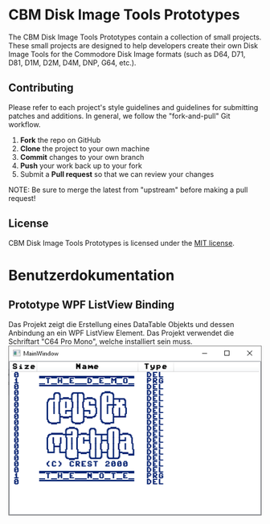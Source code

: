 # CBM Disk Image Tools Prototypes

The CBM Disk Image Tools Prototypes contain a collection of small projects. These small projects are designed to help developers create their own Disk Image Tools for the Commodore Disk Image formats (such as D64, D71, D81, D1M, D2M, D4M, DNP, G64, etc.).

## Contributing

Please refer to each project's style guidelines and guidelines for submitting patches and additions. In general, we follow the "fork-and-pull" Git workflow.

 1. **Fork** the repo on GitHub
 2. **Clone** the project to your own machine
 3. **Commit** changes to your own branch
 4. **Push** your work back up to your fork
 5. Submit a **Pull request** so that we can review your changes

NOTE: Be sure to merge the latest from "upstream" before making a pull request!

## License

CBM Disk Image Tools Prototypes is licensed under the [MIT license](LICENSE).

# Benutzerdokumentation

## Prototype WPF ListView Binding
Das Projekt zeigt die Erstellung eines DataTable Objekts und dessen Anbindung an ein WPF ListView Element.
Das Projekt verwendet die Schriftart "C64 Pro Mono", welche installiert sein muss.
![](/images/Prototype_WPF_ListView_Binding_001.png)
